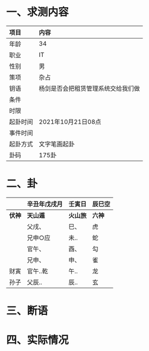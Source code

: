 # 一、求测内容
|项目|内容|
|:-|:-|
|年龄|34|
|职业|IT|
|性别|男|
|策项|杂占|
|钥语|杨剑是否会把租赁管理系统交给我们做|
|条件||
|时限||
|起卦时间|2021年10月21日08点|
|事件时间||
|起卦方式|文字笔画起卦|
|卦码|175卦|

# 二、卦
||辛丑年戊戌月|壬寅日|辰巳空|
|:-|:-|:-|:-|
|**伏神**|**天山遁**|**火山旅**|**六神**|
||父戌、|巳、|虎|
||兄申○应|未..|蛇|
||官午、|酉、|勾|
||兄申、|申、|雀|
|财寅|官午..乾|午..|龙|
|孙子|父辰..|辰..|玄|


# 三、断语

# 四、实际情况